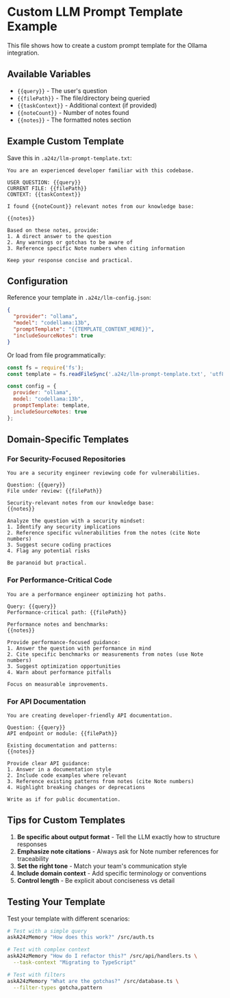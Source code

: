 # Custom LLM Prompt Template Example

This file shows how to create a custom prompt template for the Ollama integration.

## Available Variables

- `{{query}}` - The user's question
- `{{filePath}}` - The file/directory being queried
- `{{taskContext}}` - Additional context (if provided)
- `{{noteCount}}` - Number of notes found
- `{{notes}}` - The formatted notes section

## Example Custom Template

Save this in `.a24z/llm-prompt-template.txt`:

```
You are an experienced developer familiar with this codebase.

USER QUESTION: {{query}}
CURRENT FILE: {{filePath}}
CONTEXT: {{taskContext}}

I found {{noteCount}} relevant notes from our knowledge base:

{{notes}}

Based on these notes, provide:
1. A direct answer to the question
2. Any warnings or gotchas to be aware of
3. Reference specific Note numbers when citing information

Keep your response concise and practical.
```

## Configuration

Reference your template in `.a24z/llm-config.json`:

```json
{
  "provider": "ollama",
  "model": "codellama:13b",
  "promptTemplate": "{{TEMPLATE_CONTENT_HERE}}",
  "includeSourceNotes": true
}
```

Or load from file programmatically:

```javascript
const fs = require('fs');
const template = fs.readFileSync('.a24z/llm-prompt-template.txt', 'utf8');

const config = {
  provider: "ollama",
  model: "codellama:13b",
  promptTemplate: template,
  includeSourceNotes: true
};
```

## Domain-Specific Templates

### For Security-Focused Repositories

```
You are a security engineer reviewing code for vulnerabilities.

Question: {{query}}
File under review: {{filePath}}

Security-relevant notes from our knowledge base:
{{notes}}

Analyze the question with a security mindset:
1. Identify any security implications
2. Reference specific vulnerabilities from the notes (cite Note numbers)
3. Suggest secure coding practices
4. Flag any potential risks

Be paranoid but practical.
```

### For Performance-Critical Code

```
You are a performance engineer optimizing hot paths.

Query: {{query}}
Performance-critical path: {{filePath}}

Performance notes and benchmarks:
{{notes}}

Provide performance-focused guidance:
1. Answer the question with performance in mind
2. Cite specific benchmarks or measurements from notes (use Note numbers)
3. Suggest optimization opportunities
4. Warn about performance pitfalls

Focus on measurable improvements.
```

### For API Documentation

```
You are creating developer-friendly API documentation.

Question: {{query}}
API endpoint or module: {{filePath}}

Existing documentation and patterns:
{{notes}}

Provide clear API guidance:
1. Answer in a documentation style
2. Include code examples where relevant
3. Reference existing patterns from notes (cite Note numbers)
4. Highlight breaking changes or deprecations

Write as if for public documentation.
```

## Tips for Custom Templates

1. **Be specific about output format** - Tell the LLM exactly how to structure responses
2. **Emphasize note citations** - Always ask for Note number references for traceability
3. **Set the right tone** - Match your team's communication style
4. **Include domain context** - Add specific terminology or conventions
5. **Control length** - Be explicit about conciseness vs detail

## Testing Your Template

Test your template with different scenarios:

```bash
# Test with a simple query
askA24zMemory "How does this work?" /src/auth.ts

# Test with complex context
askA24zMemory "How do I refactor this?" /src/api/handlers.ts \
  --task-context "Migrating to TypeScript"

# Test with filters
askA24zMemory "What are the gotchas?" /src/database.ts \
  --filter-types gotcha,pattern
```